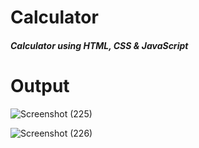 # Calculator

##### Calculator using HTML, CSS & JavaScript

# Output
![Screenshot (225)](https://github.com/Sourodeep-2001/LGMVIP-Web-Task-04/assets/57056047/9a684213-038a-4b2d-a91d-37e80c5e9013)

![Screenshot (226)](https://github.com/Sourodeep-2001/LGMVIP-Web-Task-04/assets/57056047/b5550740-9c92-4647-aacf-4fb42d1f011a)
